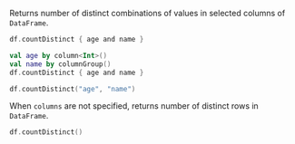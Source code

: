 [//]: # (title: distinctCount)

<!---IMPORT org.jetbrains.kotlinx.dataframe.samples.api.Access-->

Returns number of distinct combinations of values in selected columns of `DataFrame`.

<!---FUN countDistinctColumns-->
<tabs>
<tab title="Properties">

```kotlin
df.countDistinct { age and name }
```

</tab>
<tab title="Accessors">

```kotlin
val age by column<Int>()
val name by columnGroup()
df.countDistinct { age and name }
```

</tab>
<tab title="Strings">

```kotlin
df.countDistinct("age", "name")
```

</tab></tabs>
<!---END-->

When `columns` are not specified, returns number of distinct rows in `DataFrame`.

<!---FUN countDistinct-->

```kotlin
df.countDistinct()
```

<!---END-->
